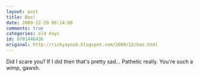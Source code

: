 ```yaml
---
layout: post
title: Boo!
date: 2009-12-29 06:14:00
comments: true
categories: old days
id: 0701446436
original: http://rickyayoub.blogspot.com/2009/12/boo.html
---
```


Did I scare you? If I did then that's pretty sad... Pathetic really. You're such a wimp, gawsh.